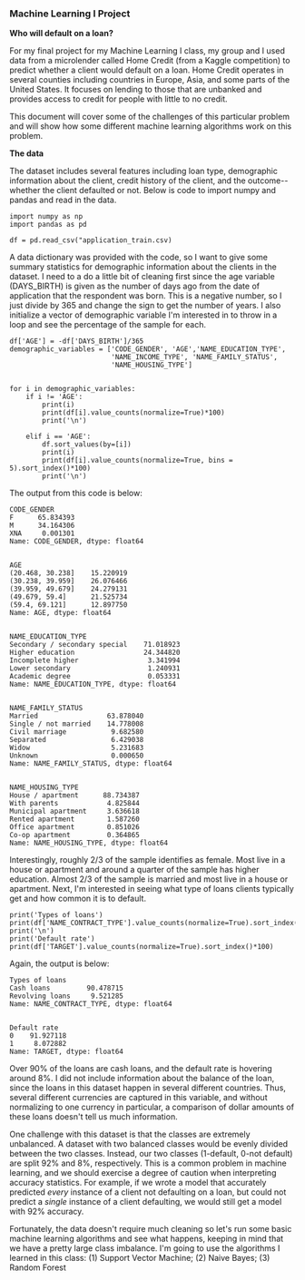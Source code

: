 ### Machine Learning I Project

**Who will default on a loan?**

For my final project for my Machine Learning I class, my group and I used data from a microlender called Home Credit (from a Kaggle competition) to predict whether a client would default on a loan. Home Credit operates in several counties including countries in Europe, Asia, and some parts of the United States. It focuses on lending to those that are unbanked and provides access to credit for people with little to no credit. 

This document will cover some of the challenges of this particular problem and will show how some different machine learning algorithms work on this problem. 

**The data** 

The dataset includes several features including loan type, demographic information about the client, credit history of the client, and the outcome--whether the client defaulted or not. Below is code to import numpy and pandas and read in the data. 

```
import numpy as np
import pandas as pd

df = pd.read_csv("application_train.csv)
```
A data dictionary was provided with the code, so I want to give some summary statistics for demographic information about the clients in the dataset. I need to a do a little bit of cleaning first since the age variable (DAYS_BIRTH) is given as the number of days ago from the date of application that the respondent was born. This is a negative number, so I just divide by 365 and change the sign to get the number of years. I also initialize a vector of demographic variable I'm interested in to throw in a loop and see the percentage of the sample for each. 

```
df['AGE'] = -df['DAYS_BIRTH']/365
demographic_variables = ['CODE_GENDER', 'AGE','NAME_EDUCATION_TYPE', 
                         'NAME_INCOME_TYPE', 'NAME_FAMILY_STATUS',
                         'NAME_HOUSING_TYPE']
                         

for i in demographic_variables:
    if i != 'AGE':
        print(i)
        print(df[i].value_counts(normalize=True)*100)
        print('\n')
        
    elif i == 'AGE':
        df.sort_values(by=[i])
        print(i)
        print(df[i].value_counts(normalize=True, bins = 5).sort_index()*100)
        print('\n')
```

The output from this code is below: 
```
CODE_GENDER
F      65.834393
M      34.164306
XNA     0.001301
Name: CODE_GENDER, dtype: float64


AGE
(20.468, 30.238]    15.220919
(30.238, 39.959]    26.076466
(39.959, 49.679]    24.279131
(49.679, 59.4]      21.525734
(59.4, 69.121]      12.897750
Name: AGE, dtype: float64


NAME_EDUCATION_TYPE
Secondary / secondary special    71.018923
Higher education                 24.344820
Incomplete higher                 3.341994
Lower secondary                   1.240931
Academic degree                   0.053331
Name: NAME_EDUCATION_TYPE, dtype: float64


NAME_FAMILY_STATUS
Married                 63.878040
Single / not married    14.778008
Civil marriage           9.682580
Separated                6.429038
Widow                    5.231683
Unknown                  0.000650
Name: NAME_FAMILY_STATUS, dtype: float64


NAME_HOUSING_TYPE
House / apartment      88.734387
With parents            4.825844
Municipal apartment     3.636618
Rented apartment        1.587260
Office apartment        0.851026
Co-op apartment         0.364865
Name: NAME_HOUSING_TYPE, dtype: float64
```
Interestingly, roughly 2/3 of the sample identifies as female. Most live in a house or apartment and around a quarter of the sample has higher education. Almost 2/3 of the sample is married and most live in a house or apartment. Next, I'm interested in seeing what type of loans clients typically get and how common it is to default. 

```
print('Types of loans')
print(df['NAME_CONTRACT_TYPE'].value_counts(normalize=True).sort_index()*100)
print('\n')
print('Default rate')
print(df['TARGET'].value_counts(normalize=True).sort_index()*100)
```    
Again, the output is below:
```
Types of loans
Cash loans         90.478715
Revolving loans     9.521285
Name: NAME_CONTRACT_TYPE, dtype: float64


Default rate
0    91.927118
1     8.072882
Name: TARGET, dtype: float64
```
Over 90% of the loans are cash loans, and the default rate is hovering around 8%. I did not include information about the balance of the loan, since the loans in this dataset happen in several different countries. Thus, several different currencies are captured in this variable, and without normalizing to one currency in particular, a comparison of dollar amounts of these loans doesn't tell us much information. 

One challenge with this dataset is that the classes are extremely unbalanced. A dataset with two balanced classes would be evenly divided between the two classes. Instead, our two classes (1-default, 0-not default) are split 92% and 8%, respectively. This is a common problem in machine learning, and we should exercise a degree of caution when interpreting accuracy statistics. For example, if we wrote a model that accurately predicted *every* instance of a client not defaulting on a loan, but could not predict a *single* instance of a client defaulting, we would still get a model with 92% accuracy. 

Fortunately, the data doesn't require much cleaning so let's run some basic machine learning algorithms and see what happens, keeping in mind that we have a pretty large class imbalance. I'm going to use the algorithms I learned in this class: (1) Support Vector Machine; (2) Naive Bayes; (3) Random Forest